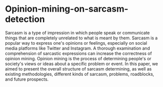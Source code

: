 # Opinion-mining-on-sarcasm-detection
Sarcasm is a type of impression in which people speak or communicate things that are completely unrelated to what is meant by them. Sarcasm is a popular way to express one's opinions or feelings, especially on social media platforms like Twitter and Instagram. A thorough examination and comprehension of sarcastic expressions can increase the correctness of opinion mining. Opinion mining is the process of determining people's or society's views or ideas about a specific problem or event. In this paper, we aimed to present the overall structure of sarcasm determining, as well as existing methodologies, different kinds of sarcasm, problems, roadblocks, and future prospects.
